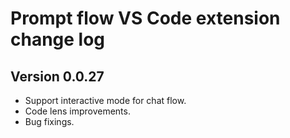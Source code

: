 # Prompt flow VS Code extension change log

## Version 0.0.27

- Support interactive mode for chat flow.
- Code lens improvements.
- Bug fixings.